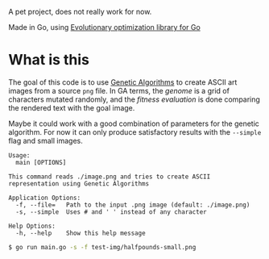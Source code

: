 A pet project, does not really work for now.

Made in Go, using [Evolutionary optimization library for Go](https://github.com/MaxHalford/eaopt)

# What is this

The goal of this code is to use [Genetic Algorithms](https://en.wikipedia.org/wiki/Genetic_algorithm) to create ASCII art images from a source `png` file. In GA terms, the _genome_ is a grid of characters mutated randomly, and the _fitness evaluation_ is done comparing the rendered text with the goal image.

Maybe it could work with a good combination of parameters for the genetic algorithm. For now it can only produce satisfactory results with the `--simple` flag and small images.

```
Usage:
  main [OPTIONS]

This command reads ./image.png and tries to create ASCII representation using Genetic Algorithms

Application Options:
  -f, --file=   Path to the input .png image (default: ./image.png)
  -s, --simple  Uses # and ' ' instead of any character

Help Options:
  -h, --help    Show this help message

```

```bash
$ go run main.go -s -f test-img/halfpounds-small.png
```
